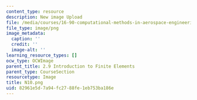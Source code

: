 ```yaml
---
content_type: resource
description: New image Upload
file: /media/courses/16-90-computational-methods-in-aerospace-engineering-spring-2014/82961e5d7a94fc2788fe1eb753ba186e_N10.png
file_type: image/png
image_metadata:
  caption: ''
  credit: ''
  image-alt: ''
learning_resource_types: []
ocw_type: OCWImage
parent_title: 2.9 Introduction to Finite Elements
parent_type: CourseSection
resourcetype: Image
title: N10.png
uid: 82961e5d-7a94-fc27-88fe-1eb753ba186e
---
```

